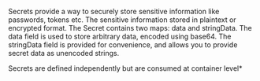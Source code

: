 Secrets provide a way to securely store sensitive information like passwords, tokens etc. The sensitive information stored in plaintext or encrypted format. The Secret contains two maps: data and stringData. The data field is used to store arbitrary data, encoded using base64. The stringData field is provided for convenience, and allows you to provide secret data as unencoded strings.

Secrets are defined independently but are consumed at container level*